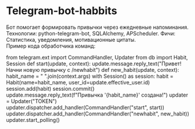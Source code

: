 # Telegram-bot-habbits
Бот помогает формировать привычки через ежедневные напоминания. Технологии: python-telegram-bot, SQLAlchemy, APScheduler. Фичи: Статистика, уведомления, мотивационные цитаты.  
Пример кода обработчика команд:

from telegram.ext import CommandHandler, Updater
from db import Habit, Session
def start(update, context):
    update.message.reply_text("Привет! Начни новую привычку с /newhabit")
def new_habit(update, context):
    habit_name = " ".join(context.args)
    with Session() as session:
        habit = Habit(name=habit_name, user_id=update.effective_user.id)
        session.add(habit)
        session.commit()
    update.message.reply_text(f"Привычка '{habit_name}' создана!")
updater = Updater("TOKEN")
updater.dispatcher.add_handler(CommandHandler("start", start))
updater.dispatcher.add_handler(CommandHandler("newhabit", new_habit))
updater.start_polling()
